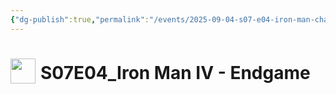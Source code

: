 ```yaml
---
{"dg-publish":true,"permalink":"/events/2025-09-04-s07-e04-iron-man-challenge/","title":"S07E04_Iron Man IV - Endgame","noteIcon":""}
---
```



# <img src="z_Images/ChokeSlam.png" width="40" style="vertical-align:bottom; margin-right:8px;">**S07E04_Iron Man IV - Endgame**
